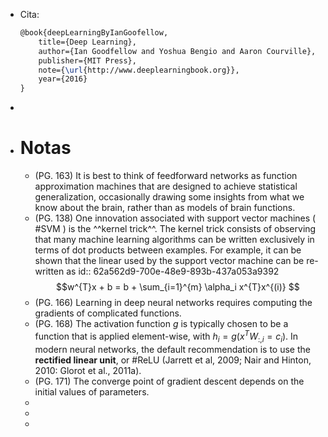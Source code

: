 - Cita:
  ```latex
  @book{deepLearningByIanGoofellow,
      title={Deep Learning},
      author={Ian Goodfellow and Yoshua Bengio and Aaron Courville},
      publisher={MIT Press},
      note={\url{http://www.deeplearningbook.org}},
      year={2016}
  }
  ```
-
- # Notas
	- (PG. 163) It is best to think of feedforward networks as function approximation machines that are designed to achieve statistical generalization, occasionally drawing some insights from what we know about the brain, rather than as models of brain functions.
	- (PG. 138) One innovation associated with support vector machines ( #SVM ) is the ^^kernel trick^^. The kernel trick consists of observing that many machine learning algorithms can be written exclusively in terms of dot products between examples. For example, it can be shown that the linear used by the support vector machine can be re-written as 
	  id:: 62a562d9-700e-48e9-893b-437a053a9392
	  $$w^{T}x + b = b + \sum_{i=1}^{m} \alpha_i x^{T}x^{(i)} $$
	- (PG. 166) Learning in deep neural networks requires computing the gradients of complicated functions.
	- (PG. 168) The activation function $g$ is typically chosen to be a function that is applied element-wise, with $h_i = g(x^{T} W_{:,i} = c_{i} )$. In modern neural networks, the default recommendation is to use the **rectified linear unit**, or #ReLU (Jarrett et al, 2009; Nair and Hinton, 2010: Glorot et al., 2011a).
	- (PG. 171) The converge point of gradient descent depends on the initial values of parameters.
	-
	-
	-